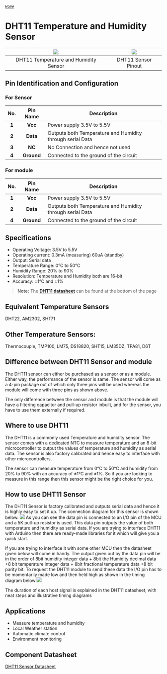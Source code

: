 ###### [`Home`](https://mohanadsinan.github.io/IoT-Based-Healthcare-System/)

# DHT11 Temperature and Humidity Sensor
| ![](https://i.imgur.com/xChE6H7.jpg) | ![](https://i.imgur.com/wG1RNkT.jpg) |
| :---: | :---: |
| DHT11 Temperature and Humidity Sensor | DHT11 Sensor Pinout |

## Pin Identification and Configuration
### For Sensor
| No. | Pin Name | Description |
| :---: | :---: | --- |
| **1** | **Vcc** | Power supply 3.5V to 5.5V |
| **2** | **Data** | Outputs both Temperature and Humidity through serial Data |
| **3** | **NC** | No Connection and hence not used |
| **4** | **Ground** | Connected to the ground of the circuit |

### For module
| No. | Pin Name | Description |
| :---: | :---: | --- |
| **1** | **Vcc** | Power supply 3.5V to 5.5V |
| **2** | **Data** | Outputs both Temperature and Humidity through serial Data |
| **4** | **Ground** | Connected to the ground of the circuit |

## Specifications
- Operating Voltage: 3.5V to 5.5V
- Operating current: 0.3mA (measuring) 60uA (standby)
- Output: Serial data
- Temperature Range: 0°C to 50°C
- Humidity Range: 20% to 90%
- Resolution: Temperature and Humidity both are 16-bit
- Accuracy: ±1°C and ±1%

> **Note:** The [**DHT11 datasheet**](#component-datasheet) can be found at the bottom of the page

## Equivalent Temperature Sensors
DHT22, AM2302, SHT71

## Other Temperature Sensors:
Thermocouple, TMP100, LM75, DS18820, SHT15, LM35DZ, TPA81, D6T

## Difference between DHT11 Sensor and module
The DHT11 sensor can either be purchased as a sensor or as a module. Either way, the performance of the sensor is same. The sensor will come as a 4-pin package out of which only three pins will be used whereas the module will come with three pins as shown above.

The only difference between the sensor and module is that the module will have a filtering capacitor and pull-up resistor inbuilt, and for the sensor, you have to use them externally if required.

## Where to use DHT11
The DHT11 is a commonly used Temperature and humidity sensor. The sensor comes with a dedicated NTC to measure temperature and an 8-bit microcontroller to output the values of temperature and humidity as serial data. The sensor is also factory calibrated and hence easy to interface with other microcontrollers.

The sensor can measure temperature from 0°C to 50°C and humidity from 20% to 90% with an accuracy of ±1°C and ±1%. So if you are looking to measure in this range then this sensor might be the right choice for you.

## How to use DHT11 Sensor
The DHT11 Sensor is factory calibrated and outputs serial data and hence it is highly easy to set it up. The connection diagram for this sensor is shown below.
![](https://i.imgur.com/P9q8Meb.png)
As you can see the data pin is connected to an I/O pin of the MCU and a 5K pull-up resistor is used. This data pin outputs the value of both temperature and humidity as serial data. If you are trying to interface DHT11 with Arduino then there are ready-made libraries for it which will give you a quick start.

If you are trying to interface it with some other MCU then the datasheet given below will come in handy. The output given out by the data pin will be in the order of 8bit humidity integer data + 8bit the Humidity decimal data +8 bit temperature integer data + 8bit fractional temperature data +8 bit parity bit. To request the DHT11 module to send these data the I/O pin has to be momentarily made low and then held high as shown in the timing diagram below
![](https://i.imgur.com/9IyVHoy.png)

The duration of each host signal is explained in the DHT11 datasheet, with neat steps and illustrative timing diagrams

## Applications
- Measure temperature and humidity
- Local Weather station
- Automatic climate control
- Environment monitoring

## Component Datasheet
[DHT11 Sensor Datasheet](DHT11.pdf)
